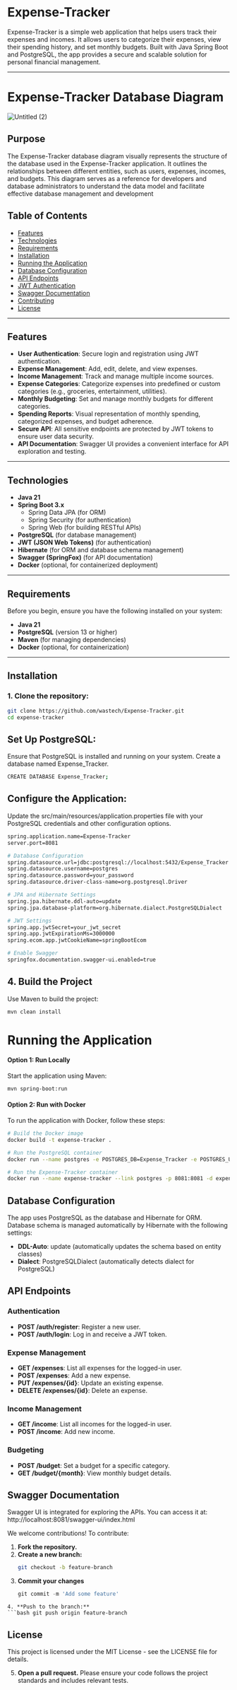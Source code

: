 
# Expense-Tracker

Expense-Tracker is a simple web application that helps users track their expenses and incomes. It allows users to categorize their expenses, view their spending history, and set monthly budgets. Built with Java Spring Boot and PostgreSQL, the app provides a secure and scalable solution for personal financial management.

---

# Expense-Tracker Database Diagram

![Untitled (2)](https://github.com/user-attachments/assets/830dc45e-fd6f-4dc3-badd-7f08104d0a4f)



## Purpose

The Expense-Tracker database diagram visually represents the structure of the database used in the Expense-Tracker application. It outlines the relationships between different entities, such as users, expenses, incomes, and budgets. This diagram serves as a reference for developers and database administrators to understand the data model and facilitate effective database management and development


## Table of Contents

- [Features](#features)
- [Technologies](#technologies)
- [Requirements](#requirements)
- [Installation](#installation)
- [Running the Application](#running-the-application)
- [Database Configuration](#database-configuration)
- [API Endpoints](#api-endpoints)
- [JWT Authentication](#jwt-authentication)
- [Swagger Documentation](#swagger-documentation)
- [Contributing](#contributing)
- [License](#license)

---

## Features

- **User Authentication**: Secure login and registration using JWT authentication.
- **Expense Management**: Add, edit, delete, and view expenses.
- **Income Management**: Track and manage multiple income sources.
- **Expense Categories**: Categorize expenses into predefined or custom categories (e.g., groceries, entertainment, utilities).
- **Monthly Budgeting**: Set and manage monthly budgets for different categories.
- **Spending Reports**: Visual representation of monthly spending, categorized expenses, and budget adherence.
- **Secure API**: All sensitive endpoints are protected by JWT tokens to ensure user data security.
- **API Documentation**: Swagger UI provides a convenient interface for API exploration and testing.

---

## Technologies

- **Java 21**
- **Spring Boot 3.x**
  - Spring Data JPA (for ORM)
  - Spring Security (for authentication)
  - Spring Web (for building RESTful APIs)
- **PostgreSQL** (for database management)
- **JWT (JSON Web Tokens)** (for authentication)
- **Hibernate** (for ORM and database schema management)
- **Swagger (SpringFox)** (for API documentation)
- **Docker** (optional, for containerized deployment)

---

## Requirements

Before you begin, ensure you have the following installed on your system:

- **Java 21**
- **PostgreSQL** (version 13 or higher)
- **Maven** (for managing dependencies)
- **Docker** (optional, for containerization)

---

## Installation

### 1. Clone the repository:

```bash
git clone https://github.com/wastech/Expense-Tracker.git
cd expense-tracker
```

## Set Up PostgreSQL:
Ensure that PostgreSQL is installed and running on your system. Create a database named Expense_Tracker.

```bash
CREATE DATABASE Expense_Tracker;
```


## Configure the Application:
Update the src/main/resources/application.properties file with your PostgreSQL credentials and other configuration options.


```bash
spring.application.name=Expense-Tracker
server.port=8081

# Database Configuration
spring.datasource.url=jdbc:postgresql://localhost:5432/Expense_Tracker
spring.datasource.username=postgres
spring.datasource.password=your_password
spring.datasource.driver-class-name=org.postgresql.Driver

# JPA and Hibernate Settings
spring.jpa.hibernate.ddl-auto=update
spring.jpa.database-platform=org.hibernate.dialect.PostgreSQLDialect

# JWT Settings
spring.app.jwtSecret=your_jwt_secret
spring.app.jwtExpirationMs=3000000
spring.ecom.app.jwtCookieName=springBootEcom

# Enable Swagger
springfox.documentation.swagger-ui.enabled=true

```

## 4. Build the Project

Use Maven to build the project:

```bash
mvn clean install
```

# Running the Application

#### Option 1: Run Locally
Start the application using Maven:

```bash  
mvn spring-boot:run

```

#### Option 2: Run with Docker
To run the application with Docker, follow these steps:
```bash
# Build the Docker image
docker build -t expense-tracker .

# Run the PostgreSQL container
docker run --name postgres -e POSTGRES_DB=Expense_Tracker -e POSTGRES_USER=postgres -e POSTGRES_PASSWORD=your_password -p 5432:5432 -d postgres

# Run the Expense-Tracker container
docker run --name expense-tracker --link postgres -p 8081:8081 -d expense-tracker

```

## Database Configuration

The app uses PostgreSQL as the database and Hibernate for ORM. Database schema is managed automatically by Hibernate with the following settings:

- **DDL-Auto**: update (automatically updates the schema based on entity classes)
- **Dialect**: PostgreSQLDialect (automatically detects dialect for PostgreSQL)



## API Endpoints

### Authentication
- **POST /auth/register**: Register a new user.
- **POST /auth/login**: Log in and receive a JWT token.

### Expense Management
- **GET /expenses**: List all expenses for the logged-in user.
- **POST /expenses**: Add a new expense.
- **PUT /expenses/{id}**: Update an existing expense.
- **DELETE /expenses/{id}**: Delete an expense.

### Income Management
- **GET /income**: List all incomes for the logged-in user.
- **POST /income**: Add new income.

### Budgeting
- **POST /budget**: Set a budget for a specific category.
- **GET /budget/{month}**: View monthly budget details.



## Swagger Documentation
Swagger UI is integrated for exploring the APIs. You can access it at: http://localhost:8081/swagger-ui/index.html




We welcome contributions! To contribute:

1. **Fork the repository.**
2. **Create a new branch:**
   ```bash
   git checkout -b feature-branch
3. **Commit your changes**
   ```js
   git commit -m 'Add some feature'
```
4. **Push to the branch:**
```bash git push origin feature-branch
```

## License

This project is licensed under the MIT License - see the LICENSE file for details.

5. **Open a pull request.**
   Please ensure your code follows the project standards and includes relevant tests.
